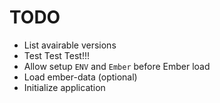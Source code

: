 # TODO

* List avairable versions
* Test Test Test!!!
* Allow setup `ENV` and `Ember` before Ember load
* Load ember-data (optional)
* Initialize application
